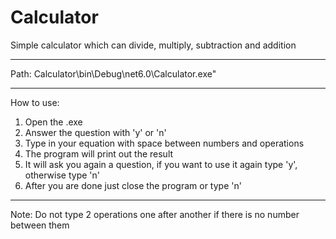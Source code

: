 # Calculator
Simple calculator which can divide, multiply, subtraction and addition
************************************************************************************************
Path:
Calculator\bin\Debug\net6.0\Calculator.exe"
************************************************************************************************
How to use:
1. Open the .exe
2. Answer the question with 'y' or 'n'
3. Type in your equation with space between numbers and operations
4. The program will print out the result
5. It will ask you again a question, if you want to use it again type 'y', otherwise type 'n'
6. After you are done just close the program or type 'n'
************************************************************************************************
Note: Do not type 2 operations one after another if there is no number between them
